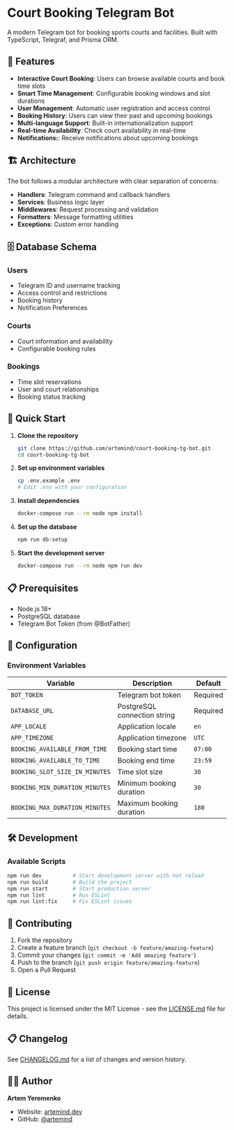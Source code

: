 # Court Booking Telegram Bot

A modern Telegram bot for booking sports courts and facilities. Built with TypeScript, Telegraf, and Prisma ORM.

## 🏀 Features

- **Interactive Court Booking**: Users can browse available courts and book time slots
- **Smart Time Management**: Configurable booking windows and slot durations
- **User Management**: Automatic user registration and access control
- **Booking History**: Users can view their past and upcoming bookings
- **Multi-language Support**: Built-in internationalization support
- **Real-time Availability**: Check court availability in real-time
- **Notifications:**: Receive notifications about upcoming bookings

## 🏗️ Architecture

The bot follows a modular architecture with clear separation of concerns:

- **Handlers**: Telegram command and callback handlers
- **Services**: Business logic layer
- **Middlewares**: Request processing and validation
- **Formatters**: Message formatting utilities
- **Exceptions**: Custom error handling

## 🗄️ Database Schema

### Users
- Telegram ID and username tracking
- Access control and restrictions
- Booking history
- Notification Preferences

### Courts
- Court information and availability
- Configurable booking rules

### Bookings
- Time slot reservations
- User and court relationships
- Booking status tracking

## 🚀 Quick Start

1. **Clone the repository**
   ```bash
   git clone https://github.com/artemind/court-booking-tg-bot.git
   cd court-booking-tg-bot
   ```

2. **Set up environment variables**
   ```bash
   cp .env.example .env
   # Edit .env with your configuration
   ```

3. **Install dependencies**
   ```bash
   docker-compose run --rm node npm install
   ```

4. **Set up the database**
   ```bash
   npm run db:setup
   ```

5. **Start the development server**
   ```bash
   docker-compose run --rm node npm run dev
   ```

## 📋 Prerequisites

- Node.js 18+ 
- PostgreSQL database
- Telegram Bot Token (from @BotFather)

## 🔧 Configuration

### Environment Variables

| Variable | Description | Default |
|----------|-------------|---------|
| `BOT_TOKEN` | Telegram bot token | Required |
| `DATABASE_URL` | PostgreSQL connection string | Required |
| `APP_LOCALE` | Application locale | `en` |
| `APP_TIMEZONE` | Application timezone | `UTC` |
| `BOOKING_AVAILABLE_FROM_TIME` | Booking start time | `07:00` |
| `BOOKING_AVAILABLE_TO_TIME` | Booking end time | `23:59` |
| `BOOKING_SLOT_SIZE_IN_MINUTES` | Time slot size | `30` |
| `BOOKING_MIN_DURATION_MINUTES` | Minimum booking duration | `30` |
| `BOOKING_MAX_DURATION_MINUTES` | Maximum booking duration | `180` |

## 🛠️ Development

### Available Scripts

```bash
npm run dev          # Start development server with hot reload
npm run build        # Build the project
npm run start        # Start production server
npm run lint         # Run ESLint
npm run lint:fix     # Fix ESLint issues
```

## 🤝 Contributing

1. Fork the repository
2. Create a feature branch (`git checkout -b feature/amazing-feature`)
3. Commit your changes (`git commit -m 'Add amazing feature'`)
4. Push to the branch (`git push origin feature/amazing-feature`)
5. Open a Pull Request

## 📄 License

This project is licensed under the MIT License - see the [LICENSE.md](LICENSE.md) file for details.

## 📋 Changelog

See [CHANGELOG.md](CHANGELOG.md) for a list of changes and version history.

## 👨‍💻 Author

**Artem Yeremenko**

- Website: [artemind.dev](https://artemind.dev/?utm_source=github&utm_medium=repo_court-booking-tg-bot&utm_campaign=personal_brand)
- GitHub: [@artemind](https://github.com/artemind)